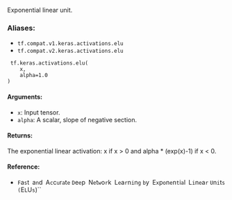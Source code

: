 
Exponential linear unit.
### Aliases:
- `tf.compat.v1.keras.activations.elu`
- `tf.compat.v2.keras.activations.elu`

```
 tf.keras.activations.elu(
    x,
    alpha=1.0
)
```
#### Arguments:
- `x`: Input tensor.
- `alpha`: A scalar, slope of negative section.
#### Returns:

The exponential linear activation: x if x > 0 and alpha * (exp(x)-1) if x < 0.
#### Reference:
- ``F``a``s``t`` ``a``n``d`` ``A``c``c``u``r``a``t``e`` ``D``e``e``p`` ``N``e``t``w``o``r``k`` ``L``e``a``r``n``i``n``g`` ``b``y`` ``E``x``p``o``n``e``n``t``i``a``l`` ``L``i``n``e``a``r`` ``U``n``i``t``s`` ``(``E``L``U``s``)``
